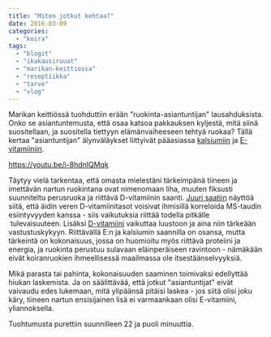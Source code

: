 ```yaml
---
title: "Miten jotkut kehtaa?"
date: 2016-03-09
categories: 
  - "koira"
tags: 
  - "blogit"
  - "ikakausiruuat"
  - "marikan-keittiossa"
  - "reseptiikka"
  - "tarve"
  - "vlog"
---
```


Marikan keittiössä tuohduttiin erään "ruokinta-asiantuntijan" lausahduksista. Onko se asiantuntemusta, että osaa katsoa pakkauksen kyljestä, mitä siinä suositellaan, ja suositella tiettyyn elämänvaiheeseen tehtyä ruokaa? Tällä kertaa "asiantuntijan" älynväläykset liittyivät pääasiassa [kalsiumiin](https://www.katiska.eu/tieto/koira-tieto-ravitsemus/koira-tarve-mineraali/koira-ja-kalsium/) ja [E-vitamiiniin](https://www.katiska.eu/tieto/koira-tieto-ravitsemus/koira-tarve-vitamiini/e-vitamiini-ja-koira/).<!--more-->

https://youtu.be/i-8hdnlQMqk

Täytyy vielä tarkentaa, että omasta mielestäni tärkeimpänä tiineen ja imettävän nartun ruokintana ovat nimenomaan liha, muuten fiksusti suunniteltu perusruoka ja riittävä D-vitamiinin saanti. [Juuri saatiin](http://www.hs.fi/tiede/a1457406425722) näyttöä siitä, että äidin veren D-vitamiinitasot voisivat ihmisillä korreloida MS-taudin esiintyvyyden kanssa - siis vaikutuksia riittää todella pitkälle  tulevaisuuteen. Lisäksi [D-vitamiini](https://www.katiska.eu/tieto/d-vitamiini/d-vitamiini/) vaikuttaa luustoon ja aina niin tärkeään vastustuskykyyn. Riittävällä E:n ja kalsiumin saannilla on osansa, mutta tärkeintä on kokonaisuus, jossa on huomioitu myös riittävä proteiini ja energia, ja ruokinta perustuu sulavaan eläinperäiseen ravintoon - nämäkään eivät koiranruokien ihmeellisessä maailmassa ole itsestäänselvyyksiä.

Mikä parasta tai pahinta, kokonaisuuden saaminen toimivaksi edellyttää hiukan laskemista. Ja on säälittävää, että jotkut "asiantuntijat" eivät vaivaudu edes lukemaan, mitä ylipäänsä pitäisi laskea - jos siitä olisi joku käry, tiineen nartun ensisijainen lisä ei varmaankaan olisi E-vitamiini, yliannoksella.

Tuohtumusta purettiin suunnilleen 22 ja puoli minuuttia.

